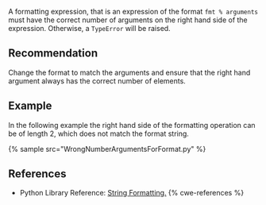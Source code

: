 A formatting expression, that is an expression of the format `fmt % arguments` must have the correct number of arguments on the right hand side of the expression. Otherwise, a `TypeError` will be raised.


## Recommendation
Change the format to match the arguments and ensure that the right hand argument always has the correct number of elements.


## Example
In the following example the right hand side of the formatting operation can be of length 2, which does not match the format string.

{% sample src="WrongNumberArgumentsForFormat.py" %}

## References
* Python Library Reference: [String Formatting.](http://docs.python.org/library/stdtypes.html#string-formatting)
{% cwe-references %}
